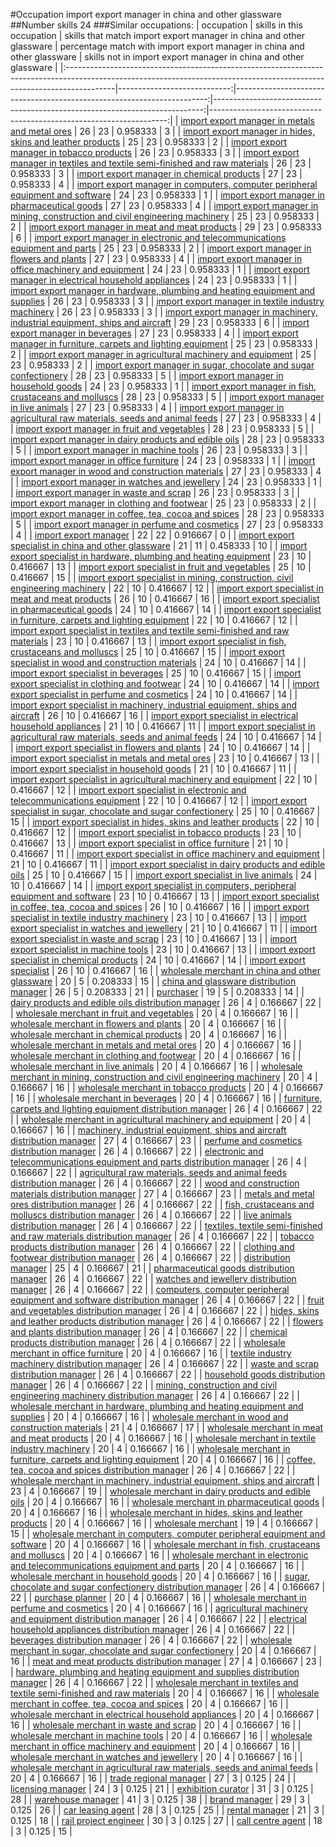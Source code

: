#Occupation import export manager in china and other glassware
##Number skills 24
###Similar occupations:
| occupation                                                                                                                                                              |   skills in this occupation |   skills that match import export manager in china and other glassware |   percentage match with import export manager in china and other glassware |   skills not in import export manager in china and other glassware |
|:------------------------------------------------------------------------------------------------------------------------------------------------------------------------|----------------------------:|-----------------------------------------------------------------------:|---------------------------------------------------------------------------:|-------------------------------------------------------------------:|
| [import export manager in metals and metal ores](import_export_manager_in_metals_and_metal_ores.md)                                                                     |                          26 |                                                                     23 |                                                                   0.958333 |                                                                  3 |
| [import export manager in hides, skins and leather products](import_export_manager_in_hides,_skins_and_leather_products.md)                                             |                          25 |                                                                     23 |                                                                   0.958333 |                                                                  2 |
| [import export manager in tobacco products](import_export_manager_in_tobacco_products.md)                                                                               |                          26 |                                                                     23 |                                                                   0.958333 |                                                                  3 |
| [import export manager in textiles and textile semi-finished and raw materials](import_export_manager_in_textiles_and_textile_semi-finished_and_raw_materials.md)       |                          26 |                                                                     23 |                                                                   0.958333 |                                                                  3 |
| [import export manager in chemical products](import_export_manager_in_chemical_products.md)                                                                             |                          27 |                                                                     23 |                                                                   0.958333 |                                                                  4 |
| [import export manager in computers, computer peripheral equipment and software](import_export_manager_in_computers,_computer_peripheral_equipment_and_software.md)     |                          24 |                                                                     23 |                                                                   0.958333 |                                                                  1 |
| [import export manager in pharmaceutical goods](import_export_manager_in_pharmaceutical_goods.md)                                                                       |                          27 |                                                                     23 |                                                                   0.958333 |                                                                  4 |
| [import export manager in mining, construction and civil engineering machinery](import_export_manager_in_mining,_construction_and_civil_engineering_machinery.md)       |                          25 |                                                                     23 |                                                                   0.958333 |                                                                  2 |
| [import export manager in meat and meat products](import_export_manager_in_meat_and_meat_products.md)                                                                   |                          29 |                                                                     23 |                                                                   0.958333 |                                                                  6 |
| [import export manager in electronic and telecommunications equipment and parts](import_export_manager_in_electronic_and_telecommunications_equipment_and_parts.md)     |                          25 |                                                                     23 |                                                                   0.958333 |                                                                  2 |
| [import export manager in flowers and plants](import_export_manager_in_flowers_and_plants.md)                                                                           |                          27 |                                                                     23 |                                                                   0.958333 |                                                                  4 |
| [import export manager in office machinery and equipment](import_export_manager_in_office_machinery_and_equipment.md)                                                   |                          24 |                                                                     23 |                                                                   0.958333 |                                                                  1 |
| [import export manager in electrical household appliances](import_export_manager_in_electrical_household_appliances.md)                                                 |                          24 |                                                                     23 |                                                                   0.958333 |                                                                  1 |
| [import export manager in hardware, plumbing and heating equipment and supplies](import_export_manager_in_hardware,_plumbing_and_heating_equipment_and_supplies.md)     |                          26 |                                                                     23 |                                                                   0.958333 |                                                                  3 |
| [import export manager in textile industry machinery](import_export_manager_in_textile_industry_machinery.md)                                                           |                          26 |                                                                     23 |                                                                   0.958333 |                                                                  3 |
| [import export manager in machinery, industrial equipment, ships and aircraft](import_export_manager_in_machinery,_industrial_equipment,_ships_and_aircraft.md)         |                          29 |                                                                     23 |                                                                   0.958333 |                                                                  6 |
| [import export manager in beverages](import_export_manager_in_beverages.md)                                                                                             |                          27 |                                                                     23 |                                                                   0.958333 |                                                                  4 |
| [import export manager in furniture, carpets and lighting equipment](import_export_manager_in_furniture,_carpets_and_lighting_equipment.md)                             |                          25 |                                                                     23 |                                                                   0.958333 |                                                                  2 |
| [import export manager in agricultural machinery and equipment](import_export_manager_in_agricultural_machinery_and_equipment.md)                                       |                          25 |                                                                     23 |                                                                   0.958333 |                                                                  2 |
| [import export manager in sugar, chocolate and sugar confectionery](import_export_manager_in_sugar,_chocolate_and_sugar_confectionery.md)                               |                          28 |                                                                     23 |                                                                   0.958333 |                                                                  5 |
| [import export manager in household goods](import_export_manager_in_household_goods.md)                                                                                 |                          24 |                                                                     23 |                                                                   0.958333 |                                                                  1 |
| [import export manager in fish, crustaceans and molluscs](import_export_manager_in_fish,_crustaceans_and_molluscs.md)                                                   |                          28 |                                                                     23 |                                                                   0.958333 |                                                                  5 |
| [import export manager in live animals](import_export_manager_in_live_animals.md)                                                                                       |                          27 |                                                                     23 |                                                                   0.958333 |                                                                  4 |
| [import export manager in agricultural raw materials, seeds and animal feeds](import_export_manager_in_agricultural_raw_materials,_seeds_and_animal_feeds.md)           |                          27 |                                                                     23 |                                                                   0.958333 |                                                                  4 |
| [import export manager in fruit and vegetables](import_export_manager_in_fruit_and_vegetables.md)                                                                       |                          28 |                                                                     23 |                                                                   0.958333 |                                                                  5 |
| [import export manager in dairy products and edible oils](import_export_manager_in_dairy_products_and_edible_oils.md)                                                   |                          28 |                                                                     23 |                                                                   0.958333 |                                                                  5 |
| [import export manager in machine tools](import_export_manager_in_machine_tools.md)                                                                                     |                          26 |                                                                     23 |                                                                   0.958333 |                                                                  3 |
| [import export manager in office furniture](import_export_manager_in_office_furniture.md)                                                                               |                          24 |                                                                     23 |                                                                   0.958333 |                                                                  1 |
| [import export manager in wood and construction materials](import_export_manager_in_wood_and_construction_materials.md)                                                 |                          27 |                                                                     23 |                                                                   0.958333 |                                                                  4 |
| [import export manager in watches and jewellery](import_export_manager_in_watches_and_jewellery.md)                                                                     |                          24 |                                                                     23 |                                                                   0.958333 |                                                                  1 |
| [import export manager in waste and scrap](import_export_manager_in_waste_and_scrap.md)                                                                                 |                          26 |                                                                     23 |                                                                   0.958333 |                                                                  3 |
| [import export manager in clothing and footwear](import_export_manager_in_clothing_and_footwear.md)                                                                     |                          25 |                                                                     23 |                                                                   0.958333 |                                                                  2 |
| [import export manager in coffee, tea, cocoa and spices](import_export_manager_in_coffee,_tea,_cocoa_and_spices.md)                                                     |                          28 |                                                                     23 |                                                                   0.958333 |                                                                  5 |
| [import export manager in perfume and cosmetics](import_export_manager_in_perfume_and_cosmetics.md)                                                                     |                          27 |                                                                     23 |                                                                   0.958333 |                                                                  4 |
| [import export manager](import_export_manager.md)                                                                                                                       |                          22 |                                                                     22 |                                                                   0.916667 |                                                                  0 |
| [import export specialist in china and other glassware](import_export_specialist_in_china_and_other_glassware.md)                                                       |                          21 |                                                                     11 |                                                                   0.458333 |                                                                 10 |
| [import export specialist in hardware, plumbing and heating equipment](import_export_specialist_in_hardware,_plumbing_and_heating_equipment.md)                         |                          23 |                                                                     10 |                                                                   0.416667 |                                                                 13 |
| [import export specialist in fruit and vegetables](import_export_specialist_in_fruit_and_vegetables.md)                                                                 |                          25 |                                                                     10 |                                                                   0.416667 |                                                                 15 |
| [import export specialist in mining, construction, civil engineering machinery](import_export_specialist_in_mining,_construction,_civil_engineering_machinery.md)       |                          22 |                                                                     10 |                                                                   0.416667 |                                                                 12 |
| [import export specialist in meat and meat products](import_export_specialist_in_meat_and_meat_products.md)                                                             |                          26 |                                                                     10 |                                                                   0.416667 |                                                                 16 |
| [import export specialist in pharmaceutical goods](import_export_specialist_in_pharmaceutical_goods.md)                                                                 |                          24 |                                                                     10 |                                                                   0.416667 |                                                                 14 |
| [import export specialist in furniture, carpets and lighting equipment](import_export_specialist_in_furniture,_carpets_and_lighting_equipment.md)                       |                          22 |                                                                     10 |                                                                   0.416667 |                                                                 12 |
| [import export specialist in textiles and textile semi-finished and raw materials](import_export_specialist_in_textiles_and_textile_semi-finished_and_raw_materials.md) |                          23 |                                                                     10 |                                                                   0.416667 |                                                                 13 |
| [import export specialist in  fish, crustaceans and molluscs](import_export_specialist_in__fish,_crustaceans_and_molluscs.md)                                           |                          25 |                                                                     10 |                                                                   0.416667 |                                                                 15 |
| [import export specialist in wood and construction materials](import_export_specialist_in_wood_and_construction_materials.md)                                           |                          24 |                                                                     10 |                                                                   0.416667 |                                                                 14 |
| [import export specialist in beverages](import_export_specialist_in_beverages.md)                                                                                       |                          25 |                                                                     10 |                                                                   0.416667 |                                                                 15 |
| [import export specialist in clothing and footwear](import_export_specialist_in_clothing_and_footwear.md)                                                               |                          24 |                                                                     10 |                                                                   0.416667 |                                                                 14 |
| [import export specialist in perfume and cosmetics](import_export_specialist_in_perfume_and_cosmetics.md)                                                               |                          24 |                                                                     10 |                                                                   0.416667 |                                                                 14 |
| [import export specialist in machinery, industrial equipment, ships and aircraft](import_export_specialist_in_machinery,_industrial_equipment,_ships_and_aircraft.md)   |                          26 |                                                                     10 |                                                                   0.416667 |                                                                 16 |
| [import export specialist in electrical household appliances](import_export_specialist_in_electrical_household_appliances.md)                                           |                          21 |                                                                     10 |                                                                   0.416667 |                                                                 11 |
| [import export specialist in agricultural raw materials, seeds and animal feeds](import_export_specialist_in_agricultural_raw_materials,_seeds_and_animal_feeds.md)     |                          24 |                                                                     10 |                                                                   0.416667 |                                                                 14 |
| [import export specialist in flowers and plants](import_export_specialist_in_flowers_and_plants.md)                                                                     |                          24 |                                                                     10 |                                                                   0.416667 |                                                                 14 |
| [import export specialist in metals and metal ores](import_export_specialist_in_metals_and_metal_ores.md)                                                               |                          23 |                                                                     10 |                                                                   0.416667 |                                                                 13 |
| [import export specialist in household goods](import_export_specialist_in_household_goods.md)                                                                           |                          21 |                                                                     10 |                                                                   0.416667 |                                                                 11 |
| [import export specialist in agricultural machinery and equipment](import_export_specialist_in_agricultural_machinery_and_equipment.md)                                 |                          22 |                                                                     10 |                                                                   0.416667 |                                                                 12 |
| [import export specialist in electronic and telecommunications equipment](import_export_specialist_in_electronic_and_telecommunications_equipment.md)                   |                          22 |                                                                     10 |                                                                   0.416667 |                                                                 12 |
| [import export specialist in sugar, chocolate and sugar confectionery](import_export_specialist_in_sugar,_chocolate_and_sugar_confectionery.md)                         |                          25 |                                                                     10 |                                                                   0.416667 |                                                                 15 |
| [import export specialist in hides, skins and leather products](import_export_specialist_in_hides,_skins_and_leather_products.md)                                       |                          22 |                                                                     10 |                                                                   0.416667 |                                                                 12 |
| [import export specialist in tobacco products](import_export_specialist_in_tobacco_products.md)                                                                         |                          23 |                                                                     10 |                                                                   0.416667 |                                                                 13 |
| [import export specialist in office furniture](import_export_specialist_in_office_furniture.md)                                                                         |                          21 |                                                                     10 |                                                                   0.416667 |                                                                 11 |
| [import export specialist in office machinery and equipment](import_export_specialist_in_office_machinery_and_equipment.md)                                             |                          21 |                                                                     10 |                                                                   0.416667 |                                                                 11 |
| [import export specialist in dairy products and edible oils](import_export_specialist_in_dairy_products_and_edible_oils.md)                                             |                          25 |                                                                     10 |                                                                   0.416667 |                                                                 15 |
| [import export specialist in live animals](import_export_specialist_in_live_animals.md)                                                                                 |                          24 |                                                                     10 |                                                                   0.416667 |                                                                 14 |
| [import export specialist in computers, peripheral equipment and software](import_export_specialist_in_computers,_peripheral_equipment_and_software.md)                 |                          23 |                                                                     10 |                                                                   0.416667 |                                                                 13 |
| [import export specialist in coffee, tea, cocoa and spices](import_export_specialist_in_coffee,_tea,_cocoa_and_spices.md)                                               |                          26 |                                                                     10 |                                                                   0.416667 |                                                                 16 |
| [import export specialist in textile industry machinery](import_export_specialist_in_textile_industry_machinery.md)                                                     |                          23 |                                                                     10 |                                                                   0.416667 |                                                                 13 |
| [import export specialist in watches and jewellery](import_export_specialist_in_watches_and_jewellery.md)                                                               |                          21 |                                                                     10 |                                                                   0.416667 |                                                                 11 |
| [import export specialist in waste and scrap](import_export_specialist_in_waste_and_scrap.md)                                                                           |                          23 |                                                                     10 |                                                                   0.416667 |                                                                 13 |
| [import export specialist in machine tools](import_export_specialist_in_machine_tools.md)                                                                               |                          23 |                                                                     10 |                                                                   0.416667 |                                                                 13 |
| [import export specialist in chemical products](import_export_specialist_in_chemical_products.md)                                                                       |                          24 |                                                                     10 |                                                                   0.416667 |                                                                 14 |
| [import export specialist](import_export_specialist.md)                                                                                                                 |                          26 |                                                                     10 |                                                                   0.416667 |                                                                 16 |
| [wholesale merchant in china and other glassware](wholesale_merchant_in_china_and_other_glassware.md)                                                                   |                          20 |                                                                      5 |                                                                   0.208333 |                                                                 15 |
| [china and glassware distribution manager](china_and_glassware_distribution_manager.md)                                                                                 |                          26 |                                                                      5 |                                                                   0.208333 |                                                                 21 |
| [purchaser](purchaser.md)                                                                                                                                               |                          19 |                                                                      5 |                                                                   0.208333 |                                                                 14 |
| [dairy products and edible oils distribution manager](dairy_products_and_edible_oils_distribution_manager.md)                                                           |                          26 |                                                                      4 |                                                                   0.166667 |                                                                 22 |
| [wholesale merchant in fruit and vegetables](wholesale_merchant_in_fruit_and_vegetables.md)                                                                             |                          20 |                                                                      4 |                                                                   0.166667 |                                                                 16 |
| [wholesale merchant in flowers and plants](wholesale_merchant_in_flowers_and_plants.md)                                                                                 |                          20 |                                                                      4 |                                                                   0.166667 |                                                                 16 |
| [wholesale merchant in chemical products](wholesale_merchant_in_chemical_products.md)                                                                                   |                          20 |                                                                      4 |                                                                   0.166667 |                                                                 16 |
| [wholesale merchant in metals and metal ores](wholesale_merchant_in_metals_and_metal_ores.md)                                                                           |                          20 |                                                                      4 |                                                                   0.166667 |                                                                 16 |
| [wholesale merchant in clothing and footwear](wholesale_merchant_in_clothing_and_footwear.md)                                                                           |                          20 |                                                                      4 |                                                                   0.166667 |                                                                 16 |
| [wholesale merchant in live animals](wholesale_merchant_in_live_animals.md)                                                                                             |                          20 |                                                                      4 |                                                                   0.166667 |                                                                 16 |
| [wholesale merchant in mining, construction and civil engineering machinery](wholesale_merchant_in_mining,_construction_and_civil_engineering_machinery.md)             |                          20 |                                                                      4 |                                                                   0.166667 |                                                                 16 |
| [wholesale merchant in tobacco products](wholesale_merchant_in_tobacco_products.md)                                                                                     |                          20 |                                                                      4 |                                                                   0.166667 |                                                                 16 |
| [wholesale merchant in beverages](wholesale_merchant_in_beverages.md)                                                                                                   |                          20 |                                                                      4 |                                                                   0.166667 |                                                                 16 |
| [furniture, carpets and lighting equipment distribution manager](furniture,_carpets_and_lighting_equipment_distribution_manager.md)                                     |                          26 |                                                                      4 |                                                                   0.166667 |                                                                 22 |
| [wholesale merchant in agricultural machinery and equipment](wholesale_merchant_in_agricultural_machinery_and_equipment.md)                                             |                          20 |                                                                      4 |                                                                   0.166667 |                                                                 16 |
| [machinery, industrial equipment, ships and aircraft distribution manager](machinery,_industrial_equipment,_ships_and_aircraft_distribution_manager.md)                 |                          27 |                                                                      4 |                                                                   0.166667 |                                                                 23 |
| [perfume and cosmetics distribution manager](perfume_and_cosmetics_distribution_manager.md)                                                                             |                          26 |                                                                      4 |                                                                   0.166667 |                                                                 22 |
| [electronic and telecommunications equipment and parts distribution manager](electronic_and_telecommunications_equipment_and_parts_distribution_manager.md)             |                          26 |                                                                      4 |                                                                   0.166667 |                                                                 22 |
| [agricultural raw materials, seeds and animal feeds distribution manager](agricultural_raw_materials,_seeds_and_animal_feeds_distribution_manager.md)                   |                          26 |                                                                      4 |                                                                   0.166667 |                                                                 22 |
| [wood and construction materials distribution manager](wood_and_construction_materials_distribution_manager.md)                                                         |                          27 |                                                                      4 |                                                                   0.166667 |                                                                 23 |
| [metals and metal ores distribution manager](metals_and_metal_ores_distribution_manager.md)                                                                             |                          26 |                                                                      4 |                                                                   0.166667 |                                                                 22 |
| [fish, crustaceans and molluscs distribution manager](fish,_crustaceans_and_molluscs_distribution_manager.md)                                                           |                          26 |                                                                      4 |                                                                   0.166667 |                                                                 22 |
| [live animals distribution manager](live_animals_distribution_manager.md)                                                                                               |                          26 |                                                                      4 |                                                                   0.166667 |                                                                 22 |
| [textiles, textile semi-finished and raw materials distribution manager](textiles,_textile_semi-finished_and_raw_materials_distribution_manager.md)                     |                          26 |                                                                      4 |                                                                   0.166667 |                                                                 22 |
| [tobacco products distribution manager](tobacco_products_distribution_manager.md)                                                                                       |                          26 |                                                                      4 |                                                                   0.166667 |                                                                 22 |
| [clothing and footwear distribution manager](clothing_and_footwear_distribution_manager.md)                                                                             |                          26 |                                                                      4 |                                                                   0.166667 |                                                                 22 |
| [distribution manager](distribution_manager.md)                                                                                                                         |                          25 |                                                                      4 |                                                                   0.166667 |                                                                 21 |
| [pharmaceutical goods distribution manager](pharmaceutical_goods_distribution_manager.md)                                                                               |                          26 |                                                                      4 |                                                                   0.166667 |                                                                 22 |
| [watches and jewellery distribution manager](watches_and_jewellery_distribution_manager.md)                                                                             |                          26 |                                                                      4 |                                                                   0.166667 |                                                                 22 |
| [computers, computer peripheral equipment and software distribution manager](computers,_computer_peripheral_equipment_and_software_distribution_manager.md)             |                          26 |                                                                      4 |                                                                   0.166667 |                                                                 22 |
| [fruit and vegetables distribution manager](fruit_and_vegetables_distribution_manager.md)                                                                               |                          26 |                                                                      4 |                                                                   0.166667 |                                                                 22 |
| [hides, skins and leather products distribution manager](hides,_skins_and_leather_products_distribution_manager.md)                                                     |                          26 |                                                                      4 |                                                                   0.166667 |                                                                 22 |
| [flowers and plants distribution manager](flowers_and_plants_distribution_manager.md)                                                                                   |                          26 |                                                                      4 |                                                                   0.166667 |                                                                 22 |
| [chemical products distribution manager](chemical_products_distribution_manager.md)                                                                                     |                          26 |                                                                      4 |                                                                   0.166667 |                                                                 22 |
| [wholesale merchant in office furniture](wholesale_merchant_in_office_furniture.md)                                                                                     |                          20 |                                                                      4 |                                                                   0.166667 |                                                                 16 |
| [textile industry machinery distribution manager](textile_industry_machinery_distribution_manager.md)                                                                   |                          26 |                                                                      4 |                                                                   0.166667 |                                                                 22 |
| [waste and scrap distribution manager](waste_and_scrap_distribution_manager.md)                                                                                         |                          26 |                                                                      4 |                                                                   0.166667 |                                                                 22 |
| [household goods distribution manager](household_goods_distribution_manager.md)                                                                                         |                          26 |                                                                      4 |                                                                   0.166667 |                                                                 22 |
| [mining, construction and civil engineering machinery distribution manager](mining,_construction_and_civil_engineering_machinery_distribution_manager.md)               |                          26 |                                                                      4 |                                                                   0.166667 |                                                                 22 |
| [wholesale merchant in hardware, plumbing and heating equipment and supplies](wholesale_merchant_in_hardware,_plumbing_and_heating_equipment_and_supplies.md)           |                          20 |                                                                      4 |                                                                   0.166667 |                                                                 16 |
| [wholesale merchant in wood and construction materials](wholesale_merchant_in_wood_and_construction_materials.md)                                                       |                          21 |                                                                      4 |                                                                   0.166667 |                                                                 17 |
| [wholesale merchant in meat and meat products](wholesale_merchant_in_meat_and_meat_products.md)                                                                         |                          20 |                                                                      4 |                                                                   0.166667 |                                                                 16 |
| [wholesale merchant in textile industry machinery](wholesale_merchant_in_textile_industry_machinery.md)                                                                 |                          20 |                                                                      4 |                                                                   0.166667 |                                                                 16 |
| [wholesale merchant in furniture, carpets and lighting equipment](wholesale_merchant_in_furniture,_carpets_and_lighting_equipment.md)                                   |                          20 |                                                                      4 |                                                                   0.166667 |                                                                 16 |
| [coffee, tea, cocoa and spices distribution manager](coffee,_tea,_cocoa_and_spices_distribution_manager.md)                                                             |                          26 |                                                                      4 |                                                                   0.166667 |                                                                 22 |
| [wholesale merchant in machinery, industrial equipment, ships and aircraft](wholesale_merchant_in_machinery,_industrial_equipment,_ships_and_aircraft.md)               |                          23 |                                                                      4 |                                                                   0.166667 |                                                                 19 |
| [wholesale merchant in dairy products and edible oils](wholesale_merchant_in_dairy_products_and_edible_oils.md)                                                         |                          20 |                                                                      4 |                                                                   0.166667 |                                                                 16 |
| [wholesale merchant in pharmaceutical goods](wholesale_merchant_in_pharmaceutical_goods.md)                                                                             |                          20 |                                                                      4 |                                                                   0.166667 |                                                                 16 |
| [wholesale merchant in hides, skins and leather products](wholesale_merchant_in_hides,_skins_and_leather_products.md)                                                   |                          20 |                                                                      4 |                                                                   0.166667 |                                                                 16 |
| [wholesale merchant](wholesale_merchant.md)                                                                                                                             |                          19 |                                                                      4 |                                                                   0.166667 |                                                                 15 |
| [wholesale merchant in computers, computer peripheral equipment and software](wholesale_merchant_in_computers,_computer_peripheral_equipment_and_software.md)           |                          20 |                                                                      4 |                                                                   0.166667 |                                                                 16 |
| [wholesale merchant in fish, crustaceans and molluscs](wholesale_merchant_in_fish,_crustaceans_and_molluscs.md)                                                         |                          20 |                                                                      4 |                                                                   0.166667 |                                                                 16 |
| [wholesale merchant in electronic and telecommunications equipment and parts](wholesale_merchant_in_electronic_and_telecommunications_equipment_and_parts.md)           |                          20 |                                                                      4 |                                                                   0.166667 |                                                                 16 |
| [wholesale merchant in household goods](wholesale_merchant_in_household_goods.md)                                                                                       |                          20 |                                                                      4 |                                                                   0.166667 |                                                                 16 |
| [sugar, chocolate and sugar confectionery distribution manager](sugar,_chocolate_and_sugar_confectionery_distribution_manager.md)                                       |                          26 |                                                                      4 |                                                                   0.166667 |                                                                 22 |
| [purchase planner](purchase_planner.md)                                                                                                                                 |                          20 |                                                                      4 |                                                                   0.166667 |                                                                 16 |
| [wholesale merchant in perfume and cosmetics](wholesale_merchant_in_perfume_and_cosmetics.md)                                                                           |                          20 |                                                                      4 |                                                                   0.166667 |                                                                 16 |
| [agricultural machinery and equipment distribution manager](agricultural_machinery_and_equipment_distribution_manager.md)                                               |                          26 |                                                                      4 |                                                                   0.166667 |                                                                 22 |
| [electrical household appliances distribution manager](electrical_household_appliances_distribution_manager.md)                                                         |                          26 |                                                                      4 |                                                                   0.166667 |                                                                 22 |
| [beverages distribution manager](beverages_distribution_manager.md)                                                                                                     |                          26 |                                                                      4 |                                                                   0.166667 |                                                                 22 |
| [wholesale merchant in sugar, chocolate and sugar confectionery](wholesale_merchant_in_sugar,_chocolate_and_sugar_confectionery.md)                                     |                          20 |                                                                      4 |                                                                   0.166667 |                                                                 16 |
| [meat and meat products distribution manager](meat_and_meat_products_distribution_manager.md)                                                                           |                          27 |                                                                      4 |                                                                   0.166667 |                                                                 23 |
| [hardware, plumbing and heating equipment and supplies distribution manager](hardware,_plumbing_and_heating_equipment_and_supplies_distribution_manager.md)             |                          26 |                                                                      4 |                                                                   0.166667 |                                                                 22 |
| [wholesale merchant in textiles and textile semi-finished and raw materials](wholesale_merchant_in_textiles_and_textile_semi-finished_and_raw_materials.md)             |                          20 |                                                                      4 |                                                                   0.166667 |                                                                 16 |
| [wholesale merchant in coffee, tea, cocoa and spices](wholesale_merchant_in_coffee,_tea,_cocoa_and_spices.md)                                                           |                          20 |                                                                      4 |                                                                   0.166667 |                                                                 16 |
| [wholesale merchant in electrical household appliances](wholesale_merchant_in_electrical_household_appliances.md)                                                       |                          20 |                                                                      4 |                                                                   0.166667 |                                                                 16 |
| [wholesale merchant in waste and scrap](wholesale_merchant_in_waste_and_scrap.md)                                                                                       |                          20 |                                                                      4 |                                                                   0.166667 |                                                                 16 |
| [wholesale merchant in machine tools](wholesale_merchant_in_machine_tools.md)                                                                                           |                          20 |                                                                      4 |                                                                   0.166667 |                                                                 16 |
| [wholesale merchant in office machinery and equipment](wholesale_merchant_in_office_machinery_and_equipment.md)                                                         |                          20 |                                                                      4 |                                                                   0.166667 |                                                                 16 |
| [wholesale merchant in watches and jewellery](wholesale_merchant_in_watches_and_jewellery.md)                                                                           |                          20 |                                                                      4 |                                                                   0.166667 |                                                                 16 |
| [wholesale merchant in agricultural raw materials, seeds and animal feeds](wholesale_merchant_in_agricultural_raw_materials,_seeds_and_animal_feeds.md)                 |                          20 |                                                                      4 |                                                                   0.166667 |                                                                 16 |
| [trade regional manager](trade_regional_manager.md)                                                                                                                     |                          27 |                                                                      3 |                                                                   0.125    |                                                                 24 |
| [licensing manager](licensing_manager.md)                                                                                                                               |                          24 |                                                                      3 |                                                                   0.125    |                                                                 21 |
| [exhibition curator](exhibition_curator.md)                                                                                                                             |                          31 |                                                                      3 |                                                                   0.125    |                                                                 28 |
| [warehouse manager](warehouse_manager.md)                                                                                                                               |                          41 |                                                                      3 |                                                                   0.125    |                                                                 38 |
| [brand manager](brand_manager.md)                                                                                                                                       |                          29 |                                                                      3 |                                                                   0.125    |                                                                 26 |
| [car leasing agent](car_leasing_agent.md)                                                                                                                               |                          28 |                                                                      3 |                                                                   0.125    |                                                                 25 |
| [rental manager](rental_manager.md)                                                                                                                                     |                          21 |                                                                      3 |                                                                   0.125    |                                                                 18 |
| [rail project engineer](rail_project_engineer.md)                                                                                                                       |                          30 |                                                                      3 |                                                                   0.125    |                                                                 27 |
| [call centre agent](call_centre_agent.md)                                                                                                                               |                          18 |                                                                      3 |                                                                   0.125    |                                                                 15 |
